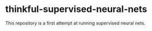 # thinkful-supervised-neural-nets
This repository is a first attempt at running supervised neural nets.

